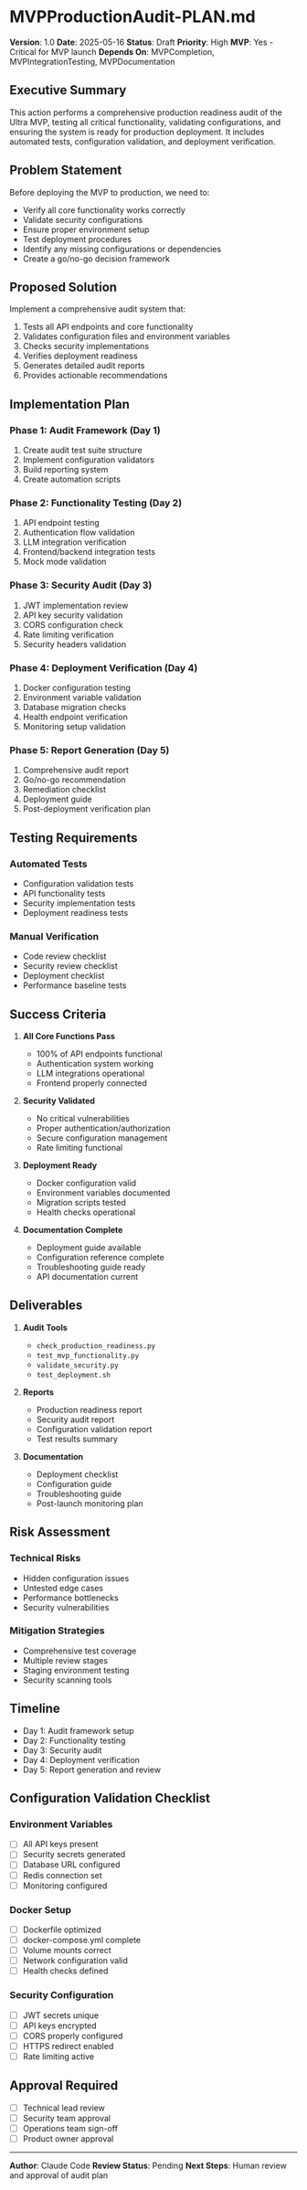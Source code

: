 # MVPProductionAudit-PLAN.md

**Version**: 1.0
**Date**: 2025-05-16
**Status**: Draft
**Priority**: High
**MVP**: Yes - Critical for MVP launch
**Depends On**: MVPCompletion, MVPIntegrationTesting, MVPDocumentation

## Executive Summary

This action performs a comprehensive production readiness audit of the Ultra MVP, testing all critical functionality, validating configurations, and ensuring the system is ready for production deployment. It includes automated tests, configuration validation, and deployment verification.

## Problem Statement

Before deploying the MVP to production, we need to:

- Verify all core functionality works correctly
- Validate security configurations
- Ensure proper environment setup
- Test deployment procedures
- Identify any missing configurations or dependencies
- Create a go/no-go decision framework

## Proposed Solution

Implement a comprehensive audit system that:

1. Tests all API endpoints and core functionality
2. Validates configuration files and environment variables
3. Checks security implementations
4. Verifies deployment readiness
5. Generates detailed audit reports
6. Provides actionable recommendations

## Implementation Plan

### Phase 1: Audit Framework (Day 1)

1. Create audit test suite structure
2. Implement configuration validators
3. Build reporting system
4. Create automation scripts

### Phase 2: Functionality Testing (Day 2)

1. API endpoint testing
2. Authentication flow validation
3. LLM integration verification
4. Frontend/backend integration tests
5. Mock mode validation

### Phase 3: Security Audit (Day 3)

1. JWT implementation review
2. API key security validation
3. CORS configuration check
4. Rate limiting verification
5. Security headers validation

### Phase 4: Deployment Verification (Day 4)

1. Docker configuration testing
2. Environment variable validation
3. Database migration checks
4. Health endpoint verification
5. Monitoring setup validation

### Phase 5: Report Generation (Day 5)

1. Comprehensive audit report
2. Go/no-go recommendation
3. Remediation checklist
4. Deployment guide
5. Post-deployment verification plan

## Testing Requirements

### Automated Tests

- Configuration validation tests
- API functionality tests
- Security implementation tests
- Deployment readiness tests

### Manual Verification

- Code review checklist
- Security review checklist
- Deployment checklist
- Performance baseline tests

## Success Criteria

1. **All Core Functions Pass**

   - 100% of API endpoints functional
   - Authentication system working
   - LLM integrations operational
   - Frontend properly connected

2. **Security Validated**

   - No critical vulnerabilities
   - Proper authentication/authorization
   - Secure configuration management
   - Rate limiting functional

3. **Deployment Ready**

   - Docker configuration valid
   - Environment variables documented
   - Migration scripts tested
   - Health checks operational

4. **Documentation Complete**
   - Deployment guide available
   - Configuration reference complete
   - Troubleshooting guide ready
   - API documentation current

## Deliverables

1. **Audit Tools**

   - `check_production_readiness.py`
   - `test_mvp_functionality.py`
   - `validate_security.py`
   - `test_deployment.sh`

2. **Reports**

   - Production readiness report
   - Security audit report
   - Configuration validation report
   - Test results summary

3. **Documentation**
   - Deployment checklist
   - Configuration guide
   - Troubleshooting guide
   - Post-launch monitoring plan

## Risk Assessment

### Technical Risks

- Hidden configuration issues
- Untested edge cases
- Performance bottlenecks
- Security vulnerabilities

### Mitigation Strategies

- Comprehensive test coverage
- Multiple review stages
- Staging environment testing
- Security scanning tools

## Timeline

- Day 1: Audit framework setup
- Day 2: Functionality testing
- Day 3: Security audit
- Day 4: Deployment verification
- Day 5: Report generation and review

## Configuration Validation Checklist

### Environment Variables

- [ ] All API keys present
- [ ] Security secrets generated
- [ ] Database URL configured
- [ ] Redis connection set
- [ ] Monitoring configured

### Docker Setup

- [ ] Dockerfile optimized
- [ ] docker-compose.yml complete
- [ ] Volume mounts correct
- [ ] Network configuration valid
- [ ] Health checks defined

### Security Configuration

- [ ] JWT secrets unique
- [ ] API keys encrypted
- [ ] CORS properly configured
- [ ] HTTPS redirect enabled
- [ ] Rate limiting active

## Approval Required

- [ ] Technical lead review
- [ ] Security team approval
- [ ] Operations team sign-off
- [ ] Product owner approval

---

**Author**: Claude Code
**Review Status**: Pending
**Next Steps**: Human review and approval of audit plan
